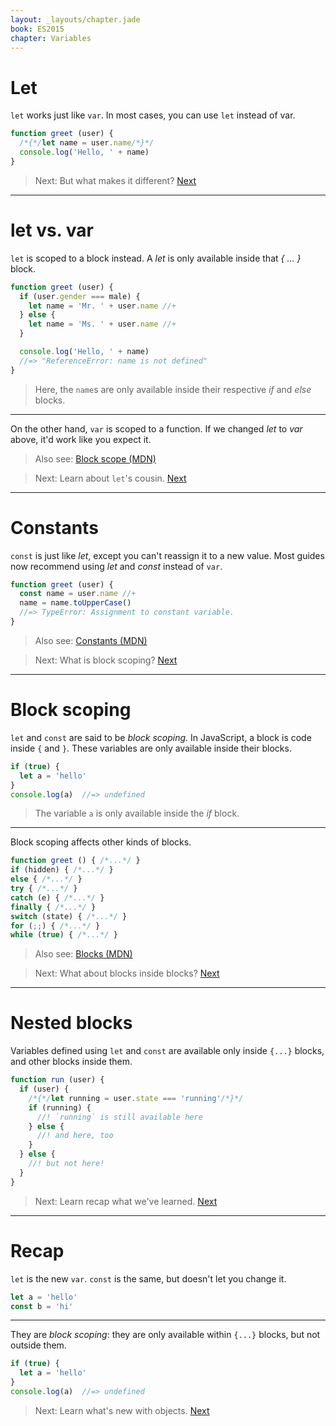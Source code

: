 ```yaml
---
layout: _layouts/chapter.jade
book: ES2015
chapter: Variables
---
```


# Let

`let` works just like `var`. In most cases, you can use `let` instead of var.

```js
function greet (user) {
  /*{*/let name = user.name/*}*/
  console.log('Hello, ' + name)
}
```

> Next: But what makes it different? [Next](#let-vs-var)

* * * * * * * * * * * * * * * * * * * * * * * * * * * * * * * * * * * * * * *

# let vs. var

`let` is scoped to a block instead. A *let* is only available inside that *{ ... }* block.

```js
function greet (user) {
  if (user.gender === male) {
    let name = 'Mr. ' + user.name //+
  } else {
    let name = 'Ms. ' + user.name //+
  }

  console.log('Hello, ' + name)
  //=> "ReferenceError: name is not defined"
}
```

> Here, the `name`s are only available inside their respective *if* and *else* blocks.

---

On the other hand, `var` is scoped to a function. If we changed *let* to *var* above, it'd work like you expect it.

> Also see: [Block scope (MDN)](https://developer.mozilla.org/en-US/docs/Web/JavaScript/Reference/Statements/let)

<!-- -->

> Next: Learn about `let`'s cousin. [Next](#constants)

* * * * * * * * * * * * * * * * * * * * * * * * * * * * * * * * * * * * * * *

# Constants

`const` is just like *let*, except you can't reassign it to a new value.
Most guides now recommend using *let* and *const* instead of `var`.

```js
function greet (user) {
  const name = user.name //+
  name = name.toUpperCase()
  //=> TypeError: Assignment to constant variable.
}
```

> Also see: [Constants (MDN)](https://developer.mozilla.org/en-US/docs/Web/JavaScript/Reference/Statements/const)

<!-- -->

> Next: What is block scoping? [Next](#block-scoping)

* * * * * * * * * * * * * * * * * * * * * * * * * * * * * * * * * * * * * * *

# Block scoping

`let` and `const` are said to be *block scoping.* In JavaScript, a block is code inside `{` and `}`. These variables are only available inside their blocks.

```js
if (true) {
  let a = 'hello'
}
console.log(a)  //=> undefined
```

> The variable `a` is only available inside the *if* block.

---

Block scoping affects other kinds of blocks.

```js
function greet () { /*...*/ }
if (hidden) { /*...*/ }
else { /*...*/ }
try { /*...*/ }
catch (e) { /*...*/ }
finally { /*...*/ }
switch (state) { /*...*/ }
for (;;) { /*...*/ }
while (true) { /*...*/ }
```

> Also see: [Blocks (MDN)](https://developer.mozilla.org/en-US/docs/Web/JavaScript/Reference/Statements/block)

<!-- -->

> Next: What about blocks inside blocks? [Next](#nested-blocks)

* * * * * * * * * * * * * * * * * * * * * * * * * * * * * * * * * * * * * * *

# Nested blocks

Variables defined using `let` and `const` are available only inside `{...}` blocks, and other blocks inside them.

```js
function run (user) {
  if (user) {
    /*{*/let running = user.state === 'running'/*}*/
    if (running) {
      //! `running` is still available here
    } else {
      //! and here, too
    }
  } else {
    //! but not here!
  }
}
```

> Next: Learn recap what we've learned. [Next](#recap)

* * * * * * * * * * * * * * * * * * * * * * * * * * * * * * * * * * * * * * *

# Recap

`let` is the new `var`. `const` is the same, but doesn't let you change it.

```js
let a = 'hello'
const b = 'hi'
```

---

They are *block scoping*: they are only available within `{...}` blocks, but not outside them.

```js
if (true) {
  let a = 'hello'
}
console.log(a)  //=> undefined
```

> Next: Learn what's new with objects. [Next](objects.html)
